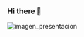 ### Hi there 👋
![imagen_presentacion](https://drive.google.com/file/d/1S3DdM0-Rh1VuX8RRMstWf4mYtufek-9q/view?usp=sharing)


<!--
**LeoSotoG/LeoSotoG** is a ✨ _special_ ✨ repository because its `README.md` (this file) appears on your GitHub profile.

Here are some ideas to get you started:

- 🔭 I’m currently working on ...
- 🌱 I’m currently learning ...
- 👯 I’m looking to collaborate on ...
- 🤔 I’m looking for help with ...
- 💬 Ask me about ...
- 📫 How to reach me: ...
- 😄 Pronouns: ...
- ⚡ Fun fact: ...
-->
